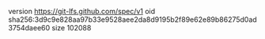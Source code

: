 version https://git-lfs.github.com/spec/v1
oid sha256:3d9c9e828aa97b33e9528aee2da8d9195b2f89e62e89b86275d0ad3754daee60
size 102088

